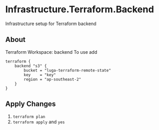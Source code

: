 # Infrastructure.Terraform.Backend
Infrastructure setup for Terraform backend

## About
Terraform Workspace: backend
To use add 
```
terraform {
    backend "s3" {
        bucket = "luga-terraform-remote-state"
        key    = "key"
        region = "ap-southeast-2"
    }
}
```

## Apply Changes
1. `terraform plan`
2. `terraform apply` and `yes`


